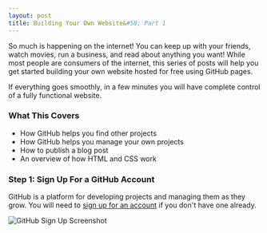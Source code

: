 ```yaml
---
layout: post
title: Building Your Own Website&#58; Part 1
---
```


So much is happening on the internet! You can keep up with your friends, watch movies, run a business, and read about anything you want! While most people are consumers of the internet, this series of posts will help you get started building your own website hosted for free using GitHub pages.

If everything goes smoothly, in a few minutes you will have complete control of a fully functional website.

### What This Covers

* How GitHub helps you find other projects
* How GitHub helps you manage your own projects
* How to publish a blog post
* An overview of how HTML and CSS work

### Step 1: Sign Up For a GitHub Account

GitHub is a platform for developing projects and managing them as they grow. You will need to [sign up for an account](https://github.com/join) if you don't have one already.

![GitHub Sign Up Screenshot]({{site.baseurl}}/images/2018-06-04-github-signin.png "GitHub Sign Up Screenshot")
